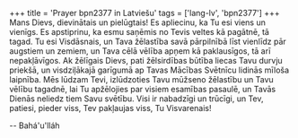+++
title = 'Prayer bpn2377 in Latviešu'
tags = ['lang-lv', 'bpn2377']
+++
Mans Dievs, dievinātais un pielūgtais! Es apliecinu, ka Tu esi viens un vienīgs. Es apstiprinu, ka esmu saņēmis no Tevis veltes kā pagātnē, tā tagad. Tu esi Visdāsnais, un Tava žēlastība savā pārpilnībā līst vienlīdz pār augstiem un zemiem, un Tava cēlā vēlība apņem kā paklausīgos, tā arī nepakļāvīgos.
Ak žēlīgais Dievs, pati žēlsirdības būtība liecas Tavu durvju priekšā, un visdziļākajā garīgumā ap Tavas Mācības Svētnīcu lidinās mīloša laipnība. Mēs lūdzam Tevi, izlūdzoties Tavu mūžseno žēlastību un Tavu vēlību tagadnē, lai Tu apžēlojies par visiem esamības pasaulē, un Tavās Dienās neliedz tiem Savu svētību.
Visi ir nabadzīgi un trūcīgi, un Tev, patiesi, pieder viss, Tev pakļaujas viss, Tu Visvarenais!

-- Bahá'u'lláh
